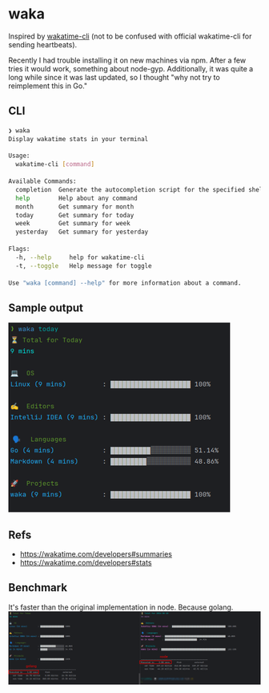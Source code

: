 # waka

Inspired by [wakatime-cli](https://github.com/jaebradley/wakatime-cli) (not to be confused with official wakatime-cli for sending heartbeats).

Recently I had trouble installing it on new machines via npm. After a few tries it would work, something about node-gyp. Additionally, it was quite a long while since it was last updated, so I thought "why not try to reimplement this in Go."

## CLI

```bash
❯ waka
Display wakatime stats in your terminal

Usage:
  wakatime-cli [command]

Available Commands:
  completion  Generate the autocompletion script for the specified shell
  help        Help about any command
  month       Get summary for month
  today       Get summary for today
  week        Get summary for week
  yesterday   Get summary for yesterday

Flags:
  -h, --help     help for wakatime-cli
  -t, --toggle   Help message for toggle

Use "waka [command] --help" for more information about a command.
```

## Sample output

![sample-output](images/sample-output.png)

## Refs
- <https://wakatime.com/developers#summaries>
- <https://wakatime.com/developers#stats>

## Benchmark
It's faster than the original implementation in node. Because golang.
![benchmark](images/benchmark.png)

